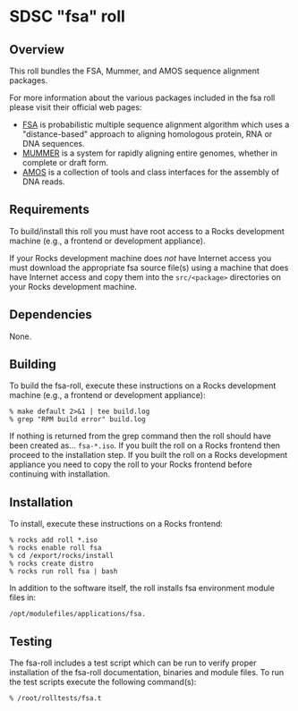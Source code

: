 # SDSC "fsa" roll

## Overview

This roll bundles the FSA, Mummer, and AMOS sequence alignment packages.

For more information about the various packages included in the fsa roll please visit their official web pages:

- <a href="http://fsa.sourceforge.net" target="_blank">FSA</a> is probabilistic
multiple sequence alignment algorithm which uses a "distance-based" approach to
aligning homologous protein, RNA or DNA sequences.
- <a href="http://mummer.sourceforge.net" target="_blank">MUMMER</a> is a system
for rapidly aligning entire genomes, whether in complete or draft form.
- <a href="http://sourceforge.net/projects/amos/" target="_blank">AMOS</a> is  a
collection of tools and class interfaces for the assembly of DNA reads.


## Requirements

To build/install this roll you must have root access to a Rocks development
machine (e.g., a frontend or development appliance).

If your Rocks development machine does *not* have Internet access you must
download the appropriate fsa source file(s) using a machine that does
have Internet access and copy them into the `src/<package>` directories on your
Rocks development machine.


## Dependencies

None.


## Building

To build the fsa-roll, execute these instructions on a Rocks development
machine (e.g., a frontend or development appliance):

```shell
% make default 2>&1 | tee build.log
% grep "RPM build error" build.log
```

If nothing is returned from the grep command then the roll should have been
created as... `fsa-*.iso`. If you built the roll on a Rocks frontend then
proceed to the installation step. If you built the roll on a Rocks development
appliance you need to copy the roll to your Rocks frontend before continuing
with installation.


## Installation

To install, execute these instructions on a Rocks frontend:

```shell
% rocks add roll *.iso
% rocks enable roll fsa
% cd /export/rocks/install
% rocks create distro
% rocks run roll fsa | bash
```

In addition to the software itself, the roll installs fsa environment
module files in:

```shell
/opt/modulefiles/applications/fsa.
```


## Testing

The fsa-roll includes a test script which can be run to verify proper
installation of the fsa-roll documentation, binaries and module files. To
run the test scripts execute the following command(s):

```shell
% /root/rolltests/fsa.t 
```
